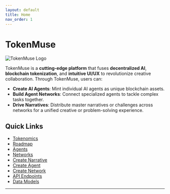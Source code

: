 ```yaml
---
layout: default
title: Home
nav_order: 1
---
```


# TokenMuse
![TokenMuse Logo](https://placeholder-for-tokenmuse-logo.com)

TokenMuse is a **cutting-edge platform** that fuses **decentralized AI**, **blockchain tokenization**, and **intuitive UI/UX** to revolutionize creative collaboration. Through TokenMuse, users can:

- **Create AI Agents**: Mint individual AI agents as unique blockchain assets.
- **Build Agent Networks**: Connect specialized agents to tackle complex tasks together.
- **Drive Narratives**: Distribute master narratives or challenges across networks for a unified creative or problem-solving experience.

## Quick Links
- [Tokenomics](./tokenomics.md)
- [Roadmap](./roadmap.md)
- [Agents](./agents.md)
- [Networks](./network.md)
- [Create Narrative](./create-narrative.md)
- [Create Agent](./create-agent.md)
- [Create Network](./create-network.md)
- [API Endpoints](./api-endpoints.md)
- [Data Models](./data-models.md)

---
